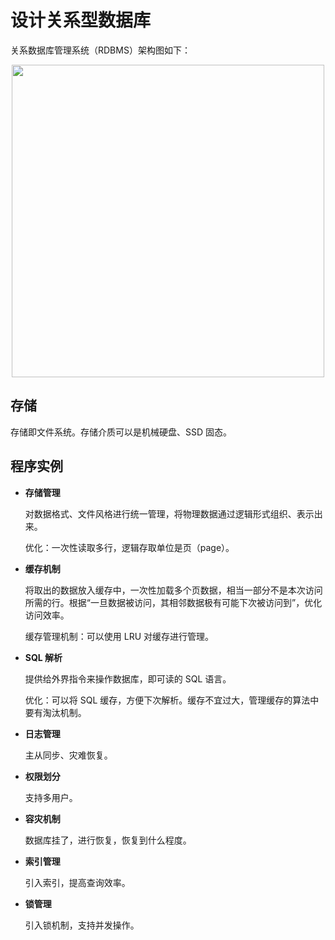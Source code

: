 # 设计关系型数据库

关系数据库管理系统（RDBMS）架构图如下：

<div align="center"><img src="https://gitee.com/duhouan/ImagePro/raw/master/java-notes/database/db.png" width="500px"/></div>

## 存储

存储即文件系统。存储介质可以是机械硬盘、SSD 固态。

## 程序实例

- **存储管理**

  对数据格式、文件风格进行统一管理，将物理数据通过逻辑形式组织、表示出来。

  优化：一次性读取多行，逻辑存取单位是页（page）。

- **缓存机制**

  将取出的数据放入缓存中，一次性加载多个页数据，相当一部分不是本次访问所需的行。根据“一旦数据被访问，其相邻数据极有可能下次被访问到”，优化访问效率。

  缓存管理机制：可以使用 LRU 对缓存进行管理。

- **SQL 解析**

  提供给外界指令来操作数据库，即可读的 SQL 语言。

  优化：可以将 SQL 缓存，方便下次解析。缓存不宜过大，管理缓存的算法中要有淘汰机制。

- **日志管理**

  主从同步、灾难恢复。

- **权限划分**

  支持多用户。

- **容灾机制**

  数据库挂了，进行恢复，恢复到什么程度。

- **索引管理**

  引入索引，提高查询效率。

- **锁管理**

  引入锁机制，支持并发操作。